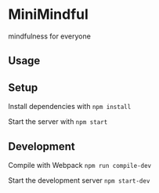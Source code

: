 # MiniMindful
mindfulness for everyone

Usage
---
Setup
---
Install dependencies with
```npm install```

Start the server with
```npm start```

Development
---
Compile with Webpack
```npm run compile-dev```

Start the development server
```npm start-dev```
